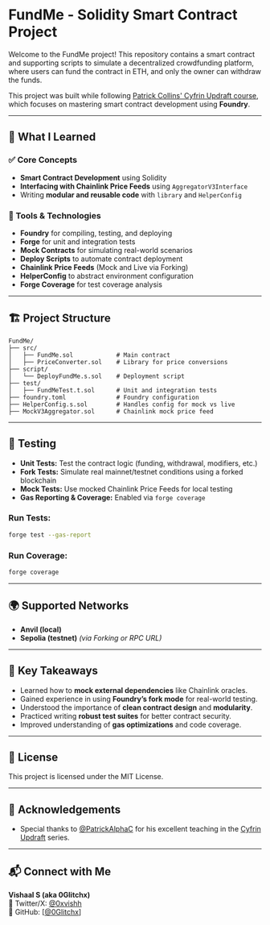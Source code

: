 
# FundMe - Solidity Smart Contract Project

Welcome to the FundMe project! This repository contains a smart contract and supporting scripts to simulate a decentralized crowdfunding platform, where users can fund the contract in ETH, and only the owner can withdraw the funds.

This project was built while following [Patrick Collins' Cyfrin Updraft course](https://github.com/Cyfrin/updraft), which focuses on mastering smart contract development using **Foundry**.

---

## 🚀 What I Learned

### ✅ Core Concepts
- **Smart Contract Development** using Solidity
- **Interfacing with Chainlink Price Feeds** using `AggregatorV3Interface`
- Writing **modular and reusable code** with `library` and `HelperConfig`

### 🔧 Tools & Technologies
- **Foundry** for compiling, testing, and deploying
- **Forge** for unit and integration tests
- **Mock Contracts** for simulating real-world scenarios
- **Deploy Scripts** to automate contract deployment
- **Chainlink Price Feeds** (Mock and Live via Forking)
- **HelperConfig** to abstract environment configuration
- **Forge Coverage** for test coverage analysis

---

## 🏗️ Project Structure

```
FundMe/
├── src/
│   ├── FundMe.sol            # Main contract
│   ├── PriceConverter.sol    # Library for price conversions
├── script/
│   └── DeployFundMe.s.sol    # Deployment script
├── test/
│   ├── FundMeTest.t.sol      # Unit and integration tests
├── foundry.toml              # Foundry configuration
├── HelperConfig.s.sol        # Handles config for mock vs live
├── MockV3Aggregator.sol      # Chainlink mock price feed
```

---

## 🧪 Testing

- **Unit Tests:** Test the contract logic (funding, withdrawal, modifiers, etc.)
- **Fork Tests:** Simulate real mainnet/testnet conditions using a forked blockchain
- **Mock Tests:** Use mocked Chainlink Price Feeds for local testing
- **Gas Reporting & Coverage:** Enabled via `forge coverage`

### Run Tests:
```bash
forge test --gas-report
```

### Run Coverage:
```bash
forge coverage
```

---

## 🌍 Supported Networks

- **Anvil (local)**
- **Sepolia (testnet)** *(via Forking or RPC URL)*

---

## 🧠 Key Takeaways

- Learned how to **mock external dependencies** like Chainlink oracles.
- Gained experience in using **Foundry’s fork mode** for real-world testing.
- Understood the importance of **clean contract design** and **modularity**.
- Practiced writing **robust test suites** for better contract security.
- Improved understanding of **gas optimizations** and code coverage.

---

## 📜 License

This project is licensed under the MIT License.

---

## 🙌 Acknowledgements

- Special thanks to [@PatrickAlphaC](https://github.com/PatrickAlphaC) for his excellent teaching in the [Cyfrin Updraft](https://github.com/Cyfrin/updraft) series.

---

## 📬 Connect with Me

**Vishaal S (aka 0Glitchx)**  
🔗 Twitter/X: [@0xvishh]([https://x.com/0xvishh])  
🔗 GitHub: [[@0Glitchx](https://github.com/vishaalS7)]
